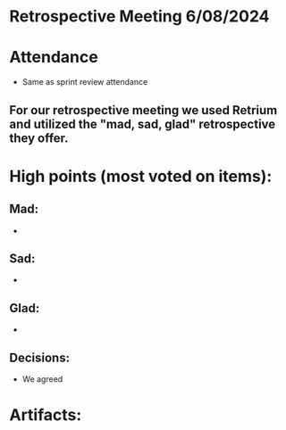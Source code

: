 # Retrospective Meeting 6/08/2024

# Attendance

- Same as sprint review attendance

## For our retrospective meeting we used Retrium and utilized the "mad, sad, glad" retrospective they offer.

# High points (most voted on items):

## Mad: 

- 
## Sad:

- 

## Glad:

- 
  

## Decisions:

- We agreed
  

# Artifacts:


